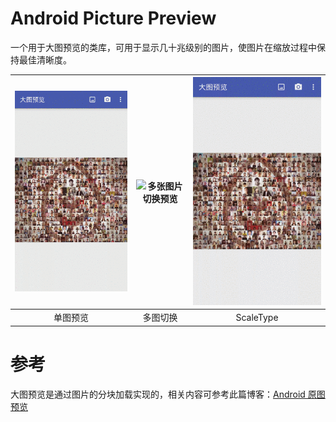 # Android Picture Preview
一个用于大图预览的类库，可用于显示几十兆级别的图片，使图片在缩放过程中保持最佳清晰度。

|![单张图片的缩放加载](/screenshot/single_preview.gif)|![多张图片切换预览](/screenshot/multi_preview.gif)|![ScaleType切换](/screenshot/scale_type_preview.gif)|
|:---:|:---:|:---:|
|单图预览|多图切换|ScaleType|

# 参考
大图预览是通过图片的分块加载实现的，相关内容可参考此篇博客：[Android 原图预览](http://kareluo.github.io/2015/12/27/Android-Picture-Preview/)

